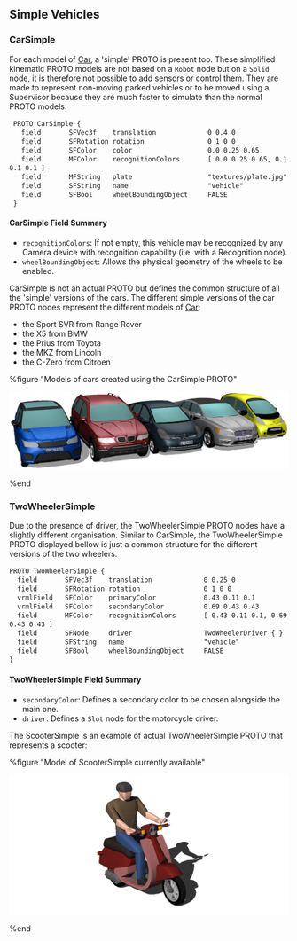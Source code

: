 ## Simple Vehicles

### CarSimple

For each model of [Car](#car), a 'simple' PROTO is present too. These simplified
kinematic PROTO models are not based on a `Robot` node but on a `Solid` node, it is
therefore not possible to add sensors or control them. They are made to represent
non-moving parked vehicles or to be moved using a Supervisor because they are much
faster to simulate than the normal PROTO models.

```
 PROTO CarSimple {
   field       SFVec3f    translation             0 0.4 0
   field       SFRotation rotation                0 1 0 0
   field       SFColor    color                   0.0 0.25 0.65
   field       MFColor    recognitionColors       [ 0.0 0.25 0.65, 0.1 0.1 0.1 ]
   field       MFString   plate                   "textures/plate.jpg"
   field       SFString   name                    "vehicle"
   field       SFBool     wheelBoundingObject     FALSE
 }
```

#### CarSimple Field Summary

- `recognitionColors`: If not empty, this vehicle may be recognized by any Camera
device with recognition capability (i.e. with a Recognition node).
- `wheelBoundingObject`: Allows the physical geometry of the wheels to be enabled.

CarSimple is not an actual PROTO but defines the common structure of all the
'simple' versions of the cars. The different simple versions of the car PROTO nodes
represent the different models of [Car](#car):

- the Sport SVR from Range Rover
- the X5 from BMW
- the Prius from Toyota
- the MKZ from Lincoln
- the C-Zero from Citroen

%figure "Models of cars created using the CarSimple PROTO"

![cars.png](images/cars.png)

%end

### TwoWheelerSimple

Due to the presence of driver, the TwoWheelerSimple PROTO nodes have a slightly different
organisation. Similar to CarSimple, the TwoWheelerSimple PROTO displayed bellow
is just a common structure for the different versions of the two wheelers.

```
PROTO TwoWheelerSimple {
  field       SFVec3f    translation             0 0.25 0
  field       SFRotation rotation                0 1 0 0
  vrmlField   SFColor    primaryColor            0.43 0.11 0.1
  vrmlField   SFColor    secondaryColor          0.69 0.43 0.43
  field       MFColor    recognitionColors       [ 0.43 0.11 0.1, 0.69 0.43 0.43 ]
  field       SFNode     driver                  TwoWheelerDriver { }
  field       SFString   name                    "vehicle"
  field       SFBool     wheelBoundingObject     FALSE
}
```

#### TwoWheelerSimple Field Summary

- `secondaryColor`: Defines a secondary color to be chosen alongside the main one.
- `driver`: Defines a `Slot` node for the motorcycle driver.

The ScooterSimple is an example of actual TwoWheelerSimple PROTO that represents a scooter:

%figure "Model of ScooterSimple currently available"

![scooter.png](images/scooter.png)

%end
